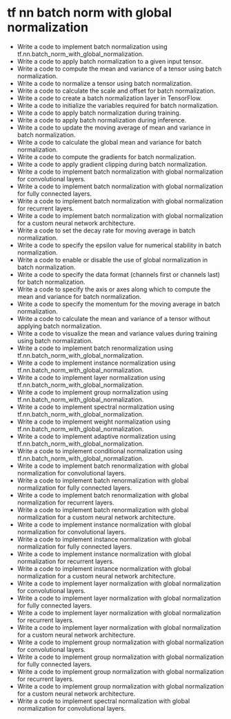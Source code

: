 # tf nn batch norm with global normalization

- Write a code to implement batch normalization using tf.nn.batch_norm_with_global_normalization.
- Write a code to apply batch normalization to a given input tensor.
- Write a code to compute the mean and variance of a tensor using batch normalization.
- Write a code to normalize a tensor using batch normalization.
- Write a code to calculate the scale and offset for batch normalization.
- Write a code to create a batch normalization layer in TensorFlow.
- Write a code to initialize the variables required for batch normalization.
- Write a code to apply batch normalization during training.
- Write a code to apply batch normalization during inference.
- Write a code to update the moving average of mean and variance in batch normalization.
- Write a code to calculate the global mean and variance for batch normalization.
- Write a code to compute the gradients for batch normalization.
- Write a code to apply gradient clipping during batch normalization.
- Write a code to implement batch normalization with global normalization for convolutional layers.
- Write a code to implement batch normalization with global normalization for fully connected layers.
- Write a code to implement batch normalization with global normalization for recurrent layers.
- Write a code to implement batch normalization with global normalization for a custom neural network architecture.
- Write a code to set the decay rate for moving average in batch normalization.
- Write a code to specify the epsilon value for numerical stability in batch normalization.
- Write a code to enable or disable the use of global normalization in batch normalization.
- Write a code to specify the data format (channels first or channels last) for batch normalization.
- Write a code to specify the axis or axes along which to compute the mean and variance for batch normalization.
- Write a code to specify the momentum for the moving average in batch normalization.
- Write a code to calculate the mean and variance of a tensor without applying batch normalization.
- Write a code to visualize the mean and variance values during training using batch normalization.
- Write a code to implement batch renormalization using tf.nn.batch_norm_with_global_normalization.
- Write a code to implement instance normalization using tf.nn.batch_norm_with_global_normalization.
- Write a code to implement layer normalization using tf.nn.batch_norm_with_global_normalization.
- Write a code to implement group normalization using tf.nn.batch_norm_with_global_normalization.
- Write a code to implement spectral normalization using tf.nn.batch_norm_with_global_normalization.
- Write a code to implement weight normalization using tf.nn.batch_norm_with_global_normalization.
- Write a code to implement adaptive normalization using tf.nn.batch_norm_with_global_normalization.
- Write a code to implement conditional normalization using tf.nn.batch_norm_with_global_normalization.
- Write a code to implement batch renormalization with global normalization for convolutional layers.
- Write a code to implement batch renormalization with global normalization for fully connected layers.
- Write a code to implement batch renormalization with global normalization for recurrent layers.
- Write a code to implement batch renormalization with global normalization for a custom neural network architecture.
- Write a code to implement instance normalization with global normalization for convolutional layers.
- Write a code to implement instance normalization with global normalization for fully connected layers.
- Write a code to implement instance normalization with global normalization for recurrent layers.
- Write a code to implement instance normalization with global normalization for a custom neural network architecture.
- Write a code to implement layer normalization with global normalization for convolutional layers.
- Write a code to implement layer normalization with global normalization for fully connected layers.
- Write a code to implement layer normalization with global normalization for recurrent layers.
- Write a code to implement layer normalization with global normalization for a custom neural network architecture.
- Write a code to implement group normalization with global normalization for convolutional layers.
- Write a code to implement group normalization with global normalization for fully connected layers.
- Write a code to implement group normalization with global normalization for recurrent layers.
- Write a code to implement group normalization with global normalization for a custom neural network architecture.
- Write a code to implement spectral normalization with global normalization for convolutional layers.